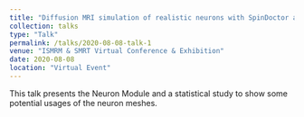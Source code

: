 ```yaml
---
title: "Diffusion MRI simulation of realistic neurons with SpinDoctor and the Neuron Module, ISMRM poster"
collection: talks
type: "Talk"
permalink: /talks/2020-08-08-talk-1
venue: "ISMRM & SMRT Virtual Conference & Exhibition"
date: 2020-08-08
location: "Virtual Event"
---
```


This talk presents the Neuron Module and a statistical study to show some potential usages of the neuron meshes.
